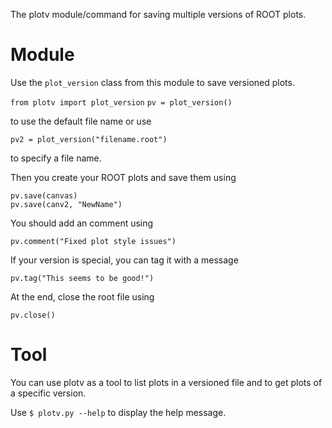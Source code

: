 The plotv module/command for saving multiple versions of ROOT plots.


Module
======
Use the `plot_version` class from this module to save versioned plots.

```from plotv import plot_version```
```pv = plot_version()```

to use the default file name or use

```pv2 = plot_version("filename.root")```

to specify a file name.

Then you create your ROOT plots and save them using

```
pv.save(canvas)
pv.save(canv2, "NewName")
```

You should add an comment using

```pv.comment("Fixed plot style issues")```

If your version is special, you can tag it with a message

```pv.tag("This seems to be good!")```

At the end, close the root file using

```pv.close()```

Tool
====
You can use plotv as a tool to list plots in a versioned file and to get plots
of a specific version.

Use 
```$ plotv.py --help```
to display the help message.
